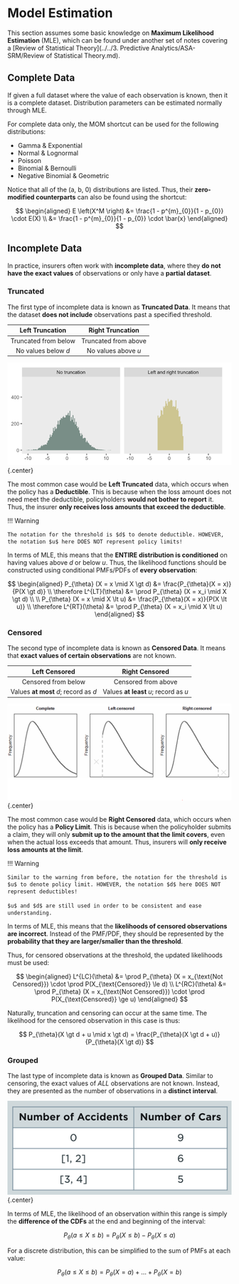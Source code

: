 # **Model Estimation**

This section assumes some basic knowledge on **Maximum Likelihood Estimation** (MLE), which can be found under another set of notes covering a [Review of Statistical Theory](../../3. Predictive Analytics/ASA-SRM/Review of Statistical Theory.md).

## **Complete Data**

If given a full dataset where the value of each observation is known, then it is a complete dataset. Distribution parameters can be estimated normally through MLE.

For complete data only, the MOM shortcut can be used for the following distributions:

* Gamma & Exponential
* Normal & Lognormal
* Poisson
* Binomial & Bernoulli
* Negative Binomial & Geometric

Notice that all of the (a, b, 0) distributions are listed. Thus, their **zero-modified counterparts** can also be found using the shortcut:

$$
\begin{aligned}
    E \left(X^M \right)
    &= \frac{1 - p^{m}_{0}}{1 - p_{0}} \cdot E(X) \\
    &= \frac{1 - p^{m}_{0}}{1 - p_{0}} \cdot \bar{x}
\end{aligned}
$$

## **Incomplete Data**

In practice, insurers often work with **incomplete data**, where they **do not have the exact values** of observations or only have a **partial dataset**.

### **Truncated**

The first type of incomplete data is known as **Truncated Data**. It means that the dataset **does not include** observations past a specified threshold.

<center>

| Left Truncation | Right Truncation |
| :-: | :-: |
| Truncated from below | Truncated from above |
| No values below $d$ | No values above $u$ |

</center>

<!-- Obtained from R-Bloggers -->
![Truncation](Assets/8.%20Model%20Estimation.md/Truncated%20Data.png){.center}

The most common case would be **Left Truncated** data, which occurs when the policy has a **Deductible**. This is because when the loss amount does not need meet the deductible, policyholders **would not bother to report** it. Thus, the insurer **only receives loss amounts that exceed the deductible**.

!!! Warning

    The notation for the threshold is $d$ to denote deductible. HOWEVER, the notation $u$ here DOES NOT represent policy limits!

In terms of MLE, this means that the **ENTIRE distribution is conditioned** on having values above $d$ or below $u$. Thus, the likelihood functions should be constructed using conditional PMFs/PDFs of **every observation**:

$$
\begin{aligned}
    P_{\theta} (X = x \mid X \gt d) &= \frac{P_{\theta}(X = x)}{P(X \gt d)}
    \\ \therefore L^{LT}(\theta) &= \prod P_{\theta} (X = x_i \mid X \gt d) \\
    \\
    P_{\theta} (X = x \mid X \lt u) &= \frac{P_{\theta}(X = x)}{P(X \lt u)}
    \\ \therefore L^{RT}(\theta) &= \prod P_{\theta} (X = x_i \mid X \lt u)
\end{aligned}
$$

<!--
Most likely, **claims data will be provided** and will be used for the MLE of the loss distribution. Thus, in order to convert claim payments into losses, remember to **add back the deductibles**.
-->

### **Censored**

The second type of incomplete data is known as **Censored Data**. It means that **exact values of certain observations** are not known.

<center>

| Left Censored | Right Censored |
| :-: | :-: |
| Censored from below | Censored from above |
| Values **at most** $d$; record as $d$ | Values **at least** $u$; record as $u$ |

</center>

<!-- Obtained from Psychoneuroendocrinology Volume 129, July 2021, 105274 -->
![Censored Data](Assets/8.%20Model%20Estimation.md/Censored%20Data.png){.center}

The most common case would be **Right Censored** data, which occurs when the policy has a **Policy Limit**. This is because when the policyholder submits a claim, they will only **submit up to the amount that the limit covers**, even when the actual loss exceeds that amount. Thus, insurers will **only receive loss amounts at the limit**.

!!! Warning

    Similar to the warning from before, the notation for the threshold is $u$ to denote policy limit. HOWEVER, the notation $d$ here DOES NOT represent deductibles!

    $u$ and $d$ are still used in order to be consistent and ease understanding.

In terms of MLE, this means that the **likelihoods of censored observations are incorrect**. Instead of the PMF/PDF, they should be represented by the **probability that they are larger/smaller than the threshold**.

Thus, for censored observations at the threshold, the updated likelihoods must be used:

$$
\begin{aligned}
    L^{LC}(\theta) &= \prod P_{\theta} (X = x_{\text{Not Censored}}) \cdot \prod P(X_{\text{Censored}} \le d) \\
    L^{RC}(\theta) &= \prod P_{\theta} (X = x_{\text{Not Censored}}) \cdot \prod P(X_{\text{Censored}} \ge u)
\end{aligned}
$$

Naturally, truncation and censoring can occur at the same time. The likelihood for the censored observation in this case is thus:

$$
    P_{\theta}(X \gt d + u \mid x \gt d) = \frac{P_{\theta}(X \gt d + u)}{P_{\theta}(X \gt d)}
$$

### **Grouped**

The last type of incomplete data is known as **Grouped Data**. Similar to censoring, the exact values of *ALL* observations are not known. Instead, they are presented as the number of observations in a **distinct interval**.

<!-- Obtained from Coaching Actuaries -->
![Grouped Data](Assets/8.%20Model%20Estimation.md/Grouped%20Data.png){.center}

In terms of MLE, the likelihood of an observation within this range is simply the **difference of the CDFs** at the end and beginning of the interval:

$$
    P_{\theta}(a \le X \le b) = P_{\theta}(X \le b) - P_{\theta}(X \le a)
$$

For a discrete distribution, this can be simplified to the sum of PMFs at each value:

$$
    P_{\theta}(a \le X \le b) = P_{\theta}(X = a) + \dots + P_{\theta}(X = b)
$$

